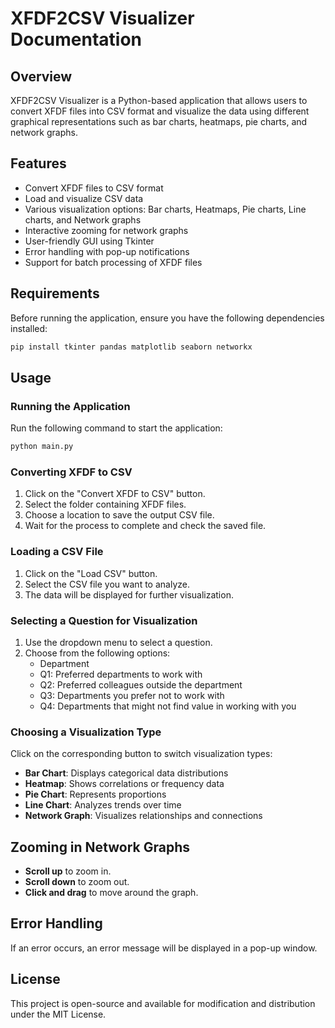 # XFDF2CSV Visualizer Documentation

## Overview
XFDF2CSV Visualizer is a Python-based application that allows users to convert XFDF files into CSV format and visualize the data using different graphical representations such as bar charts, heatmaps, pie charts, and network graphs.

## Features
- Convert XFDF files to CSV format
- Load and visualize CSV data
- Various visualization options: Bar charts, Heatmaps, Pie charts, Line charts, and Network graphs
- Interactive zooming for network graphs
- User-friendly GUI using Tkinter
- Error handling with pop-up notifications
- Support for batch processing of XFDF files

## Requirements
Before running the application, ensure you have the following dependencies installed:

```bash
pip install tkinter pandas matplotlib seaborn networkx
```

## Usage

### Running the Application
Run the following command to start the application:
```bash
python main.py
```

### Converting XFDF to CSV
1. Click on the "Convert XFDF to CSV" button.
2. Select the folder containing XFDF files.
3. Choose a location to save the output CSV file.
4. Wait for the process to complete and check the saved file.

### Loading a CSV File
1. Click on the "Load CSV" button.
2. Select the CSV file you want to analyze.
3. The data will be displayed for further visualization.

### Selecting a Question for Visualization
1. Use the dropdown menu to select a question.
2. Choose from the following options:
   - Department
   - Q1: Preferred departments to work with
   - Q2: Preferred colleagues outside the department
   - Q3: Departments you prefer not to work with
   - Q4: Departments that might not find value in working with you

### Choosing a Visualization Type
Click on the corresponding button to switch visualization types:
- **Bar Chart**: Displays categorical data distributions
- **Heatmap**: Shows correlations or frequency data
- **Pie Chart**: Represents proportions
- **Line Chart**: Analyzes trends over time
- **Network Graph**: Visualizes relationships and connections

## Zooming in Network Graphs
- **Scroll up** to zoom in.
- **Scroll down** to zoom out.
- **Click and drag** to move around the graph.

## Error Handling
If an error occurs, an error message will be displayed in a pop-up window.

## License
This project is open-source and available for modification and distribution under the MIT License.

